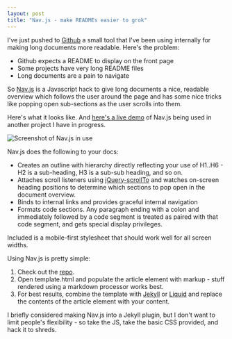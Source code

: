 ```yaml
---
layout: post
title: "Nav.js - make READMEs easier to grok"
---
```


[repo]: http://github.com/danski/nav.js
[spah]: http://danski.github.com/spah
[jekyll]: http://github.com/mojombo/jekyll
[liquid]: http://github.com/tobias/liquid
[scrollTo]: http://flesler.blogspot.co.uk/2007/10/jqueryscrollto.html

I've just pushed to [Github][repo] a small tool that I've been using internally for making long documents more readable. Here's the problem:

- Github expects a README to display on the front page
- Some projects have very long README files
- Long documents are a pain to navigate

So [Nav.js][repo] is a Javascript hack to give long documents a nice, readable overview which follows the user around the page and has some nice tricks like popping open sub-sections as the user scrolls into them.

Here's what it looks like. And [here's a live demo][spah] of Nav.js being used in another project I have in progress.

<img src="https://img.skitch.com/20120427-rnce73fhm3qq25qww82mj98iff.png" alt="Screenshot of Nav.js in use" />

Nav.js does the following to your docs:

- Creates an outline with hierarchy directly reflecting your use of H1..H6 - H2 is a sub-heading, H3 is a sub-sub heading, and so on.
- Attaches scroll listeners using [jQuery-scrollTo][scrollTo] and watches on-screen heading positions to determine which sections to pop open in the document overview.
- Binds to internal links and provides graceful internal navigation
- Formats code sections. Any paragraph ending with a colon and immediately followed by a code segment is treated as paired with that code segment, and gets special display privileges.

Included is a mobile-first stylesheet that should work well for all screen widths.

Using Nav.js is pretty simple:

1. Check out the [repo][repo].
2. Open template.html and populate the article element with markup - stuff rendered using a markdown processor works best.
3. For best results, combine the template with [Jekyll][jekyll] or [Liquid][liquid] and replace the contents of the article element with your content.

I briefly considered making Nav.js into a Jekyll plugin, but I don't want to limit people's flexibility - so take the JS, take the basic CSS provided, and hack it to shreds.